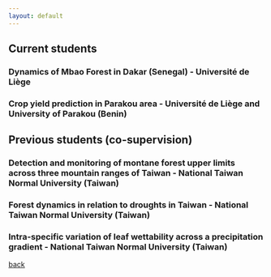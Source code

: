 ```yaml
---
layout: default
---
```



## Current students 

### Dynamics of Mbao Forest in Dakar (Senegal) - Université de Liège 

### Crop yield prediction in Parakou area - Université de Liège and University of Parakou (Benin)


## Previous students (co-supervision)

### Detection and monitoring of montane forest upper limits across three mountain ranges of Taiwan - National Taiwan Normal University (Taiwan)

### Forest dynamics in relation to droughts in Taiwan - National Taiwan Normal University (Taiwan)

### Intra-specific variation of leaf wettability across a precipitation gradient - National Taiwan Normal University (Taiwan)



[back](./)
